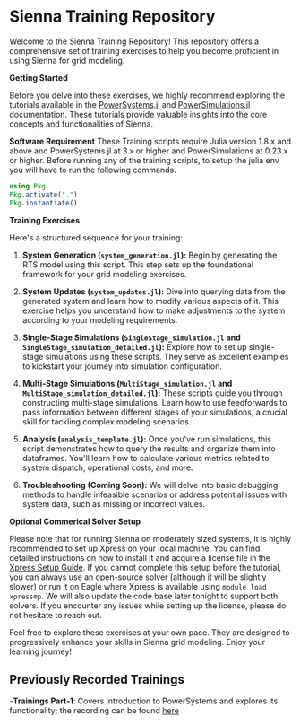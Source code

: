 # Sienna Training Repository

Welcome to the Sienna Training Repository! This repository offers a comprehensive set of training exercises to help you become proficient in using Sienna for grid modeling.

**Getting Started**

Before you delve into these exercises, we highly recommend exploring the tutorials available in the [PowerSystems.jl](https://nrel-sienna.github.io/PowerSystems.jl/stable/) and [PowerSimulations.jl](https://nrel-sienna.github.io/PowerSimulations.jl/latest/) documentation. These tutorials provide valuable insights into the core concepts and functionalities of Sienna.

**Software Requirement**
These Training scripts require Julia version 1.8.x and above and PowerSystems.jl at 3.x or higher and PowerSimulations at 0.23.x or higher.
Before running any of the training scripts, to setup the julia env you will have to run the following commands.

```julia
using Pkg
Pkg.activate(".")
Pkg.instantiate()
```

**Training Exercises**

Here's a structured sequence for your training:

 1. **System Generation (`system_generation.jl`):** Begin by generating the RTS model using this script. This step sets up the foundational framework for your grid modeling exercises.

 2. **System Updates (`system_updates.jl`):** Dive into querying data from the generated system and learn how to modify various aspects of it. This exercise helps you understand how to make adjustments to the system according to your modeling requirements.
 3. **Single-Stage Simulations (`SingleStage_simulation.jl` and `SingleStage_simulation_detailed.jl`):** Explore how to set up single-stage simulations using these scripts. They serve as excellent examples to kickstart your journey into simulation configuration.
 4. **Multi-Stage Simulations (`MultiStage_simulation.jl` and `MultiStage_simulation_detailed.jl`):** These scripts guide you through constructing multi-stage simulations. Learn how to use feedforwards to pass information between different stages of your simulations, a crucial skill for tackling complex modeling scenarios.
 5. **Analysis (`analysis_template.jl`):** Once you've run simulations, this script demonstrates how to query the results and organize them into dataframes. You'll learn how to calculate various metrics related to system dispatch, operational costs, and more.
 6. **Troubleshooting (Coming Soon):** We will delve into basic debugging methods to handle infeasible scenarios or address potential issues with system data, such as missing or incorrect values.

**Optional Commerical Solver Setup**

Please note that for running Sienna on moderately sized systems, it is highly recommended to set up Xpress on your local machine. You can find detailed instructions on how to install it and acquire a license file in the [Xpress Setup Guide](https://github.nrel.gov/bknueven/fico-xpress). If you cannot complete this setup before the tutorial, you can always use an open-source solver (although it will be slightly slower) or run it on Eagle where Xpress is available using `module load xpressmp`. We will also update the code base later tonight to support both solvers. If you encounter any issues while setting up the license, please do not hesitate to reach out.

Feel free to explore these exercises at your own pace. They are designed to progressively enhance your skills in Sienna grid modeling. Enjoy your learning journey!

## Previously Recorded Trainings

-**Trainings Part-1**: Covers Introduction to PowerSystems and explores its functionality; the recording can be found [here](https://nrel-my.sharepoint.com/:v:/g/personal/sdalvi_nrel_gov/EZJoXT7LI6NIl2YNQd9nJWoBBZezzAgGE4RJyUnDgZ_F2g?e=Tv77Vg&nav=eyJyZWZlcnJhbEluZm8iOnsicmVmZXJyYWxBcHAiOiJTdHJlYW1XZWJBcHAiLCJyZWZlcnJhbFZpZXciOiJTaGFyZURpYWxvZyIsInJlZmVycmFsQXBwUGxhdGZvcm0iOiJXZWIiLCJyZWZlcnJhbE1vZGUiOiJ2aWV3In19)

